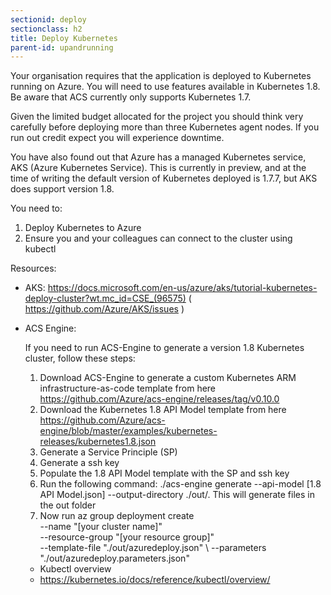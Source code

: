 ```yaml
---
sectionid: deploy
sectionclass: h2
title: Deploy Kubernetes
parent-id: upandrunning
---
```


Your organisation requires that the application is deployed to Kubernetes running on
Azure. You will need to use features available in Kubernetes 1.8. Be aware that ACS 
currently only supports Kubernetes 1.7. 

Given the limited budget allocated for the
project you should think very carefully before deploying more than three Kubernetes agent nodes. If you run out credit expect you will
experience downtime.

You have also found out that Azure has a managed Kubernetes service, AKS (Azure Kubernetes Service). This is currently in preview, and at the time of writing the default version of Kubernetes deployed is 1.7.7, but AKS does support version 1.8.

You need to:

1. Deploy Kubernetes to Azure
2. Ensure you and your colleagues can connect to the cluster using kubectl

Resources:
- AKS: <https://docs.microsoft.com/en-us/azure/aks/tutorial-kubernetes-deploy-cluster?wt.mc_id=CSE_(96575)> ( <https://github.com/Azure/AKS/issues> )
- ACS Engine: 

    If you need to run ACS-Engine to generate a version 1.8 Kubernetes cluster, follow these steps:
    
    1. Download ACS-Engine to generate a custom Kubernetes ARM infrastructure-as-code template from here <https://github.com/Azure/acs-engine/releases/tag/v0.10.0>
    2. Download the Kubernetes 1.8 API Model template from here <https://github.com/Azure/acs-engine/blob/master/examples/kubernetes-releases/kubernetes1.8.json>
    3. Generate a Service Principle (SP)
    4. Generate a ssh key
    5. Populate the 1.8 API Model template with the SP and ssh key
    4. Run the following command: ./acs-engine generate --api-model [1.8 API Model.json] --output-directory ./out/. This will generate files in the out folder
    4. Now run az group deployment create \
        --name "[your cluster name]" \
        --resource-group "[your resource group]" \
        --template-file "./out/azuredeploy.json" \ 
        --parameters "./out/azuredeploy.parameters.json"
    - Kubectl overview
    - <https://kubernetes.io/docs/reference/kubectl/overview/>
